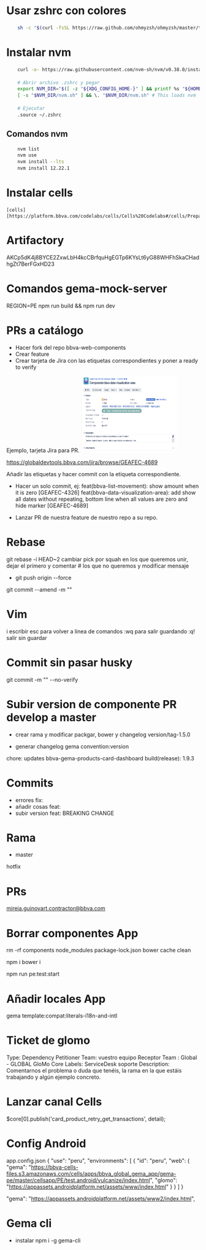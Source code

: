 # Usar zshrc con colores

```zsh
    sh -c "$(curl -fsSL https://raw.github.com/ohmyzsh/ohmyzsh/master/tools/install.sh)"
```

# Instalar nvm

```zsh
    curl -o- https://raw.githubusercontent.com/nvm-sh/nvm/v0.38.0/install.sh | bash

    # Abrir archivo .zshrc y pegar
    export NVM_DIR="$([ -z "${XDG_CONFIG_HOME-}" ] && printf %s "${HOME}/.nvm" || printf %s "${XDG_CONFIG_HOME}/nvm")"
    [ -s "$NVM_DIR/nvm.sh" ] && \. "$NVM_DIR/nvm.sh" # This loads nvm

    # Ejecutar
    .source ~/.zshrc
```

## Comandos nvm

```zsh
    nvm list
    nvm use
    nvm install --lts
    nvm install 12.22.1
```

# Instalar cells
    
    [cells][https://platform.bbva.com/codelabs/cells/Cells%20Codelabs#/cells/Prepare%20your%20Cells%20Environment/Overview/]


# Artifactory

AKCp5dK4j8BYCE2ZxwLbH4kcCBrfquHgEGTp6KYsLt6yG88WHFhSkaCHadhgZt7BerFGxHD23

# Comandos gema-mock-server
REGION=PE npm run build && npm run dev


# PRs a catálogo
- Hacer fork del repo bbva-web-components
- Crear feature
- Crear tarjeta de Jira con las etiquetas correspondientes y poner a ready to verify

Ejemplo, tarjeta Jira para PR.
<img src="./images/tarjeta_jira_PR_catalogo.png" width="250" height="200">

https://globaldevtools.bbva.com/jira/browse/GEAFEC-4689

Añadir las etiquetas y hacer commit con la etiqueta correspondiente.

- Hacer un solo commit, ej:
feat(bbva-list-movement): show amount when it is zero [GEAFEC-4326]
feat(bbva-data-visualization-area): add show all dates without repeating, bottom line when all values ​​are zero and hide marker [GEAFEC-4689]

- Lanzar PR de nuestra feature de nuestro repo a su repo.

# Rebase
git rebase -i HEAD~2
cambiar pick por squah en los que queremos unir, dejar el primero y comentar # los que no queremos y modificar mensaje

- git push origin --force

git commit --amend -m ""
# Vim
i    escribir
esc  para volver a linea de comandos
:wq  para salir guardando
:q!  salir sin guardar


# Commit sin pasar husky
git commit -m "" --no-verify



# Subir version de componente PR develop a master
- crear rama y modificar packgar, bower y changelog
version/tag-1.5.0

- generar changelog
gema convention:version

chore: updates bbva-gema-products-card-dashboard
build(release): 1.9.3

# Commits

- errores
fix:
- añadir cosas 
feat: 
- subir version
feat: 
        BREAKING CHANGE

# Rama 
- master

hotfix

# PRs
mireia.guinovart.contractor@bbva.com

# Borrar componentes App

rm -rf components node_modules package-lock.json
bower cache clean

npm i
bower i

npm run pe:test:start

# Añadir locales App

gema template:compat:literals-i18n-and-intl



# Ticket de glomo

Type: Dependency
Petitioner Team: vuestro equipo
Receptor Team : Global - GLOBAL GloMo Core
Labels: ServiceDesk soporte
Description: Comentarnos el problema o duda que tenéis, la rama en la que estáis trabajando y algún ejemplo concreto.

# Lanzar canal Cells

$core[0].publish('card_product_retry_get_transactions', detail);


# Config Android

app.config.json 
{
  "use": "peru",
  "environments": [
    {
      "id": "peru",
      "web": {
        "gema": "https://bbva-cells-files.s3.amazonaws.com/cells/apps/bbva_global_gema_app/gema-pe/master/cellsapp/PE/test.android/vulcanize/index.html",
        "glomo": "https://appassets.androidplatform.net/assets/www/index.html"
      }
    }
  ]
}


"gema": "https://appassets.androidplatform.net/assets/www2/index.html",

# Gema cli
- instalar
npm i -g gema-cli